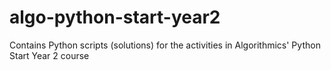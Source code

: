 # algo-python-start-year2
Contains Python scripts (solutions) for the activities in Algorithmics' Python Start Year 2 course
